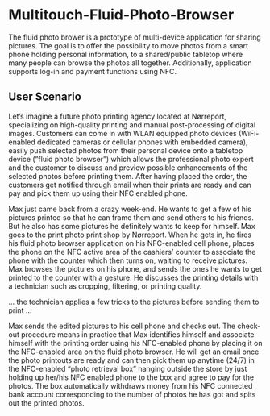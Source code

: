 Multitouch-Fluid-Photo-Browser
==============================

The fluid photo brower is a prototype of multi-device application for sharing pictures. The goal is to offer the possibility to move photos from a smart phone holding personal information, to a shared/public tabletop where many people can browse the photos all together. Additionally, application supports log-in and payment functions using NFC.

User Scenario
-------------

Let’s imagine a future photo printing agency located at Nørreport, specializing on high-quality printing and manual post-processing of digital images. Customers can come in with WLAN equipped photo devices (WiFi-enabled dedicated cameras or cellular phones with embedded camera), easily push selected photos from their personal device onto a tabletop device (”fluid photo browser”) which allows the professional photo expert and the customer to discuss and preview possible enhancements of the selected photos before printing them. After having placed the order, the customers get notified through email when their prints are ready and can pay and pick them up using their NFC enabled phone.

Max just came back from a crazy week-end. He wants to get a few of his pictures printed so that he can frame them and send others to his friends. But he also has some pictures he definitely wants to keep for himself. Max goes to the print photo print shop by Nørreport. When he gets in, he fires his fluid photo browser application on his NFC-enabled cell phone, places the phone on the NFC active area of the cashiers’ counter to associate the phone with the counter which then turns on, waiting to receive pictures. Max browses the pictures on his phone, and sends the ones he wants to get printed to the counter with a gesture. He discusses the printing details with a technician such as cropping, filtering, or printing quality.

… the technician applies a few tricks to the pictures before sending them to print …

Max sends the edited pictures to his cell phone and checks out. The check-out procedure means in practice that Max identifies himself and associate himself with the printing order using his NFC-enabled phone by placing it on the NFC-enabled area on the fluid photo browser. He will get an email once the photo printouts are ready and can then pick them up anytime (24/7) in the NFC-enabled “photo retrieval box” hanging outside the store by just holding up her/his NFC enabled phone to the box and agree to pay for the photos. The box automatically withdraws money from his NFC connected bank account corresponding to the number of photos he has got and spits out the printed photos.
